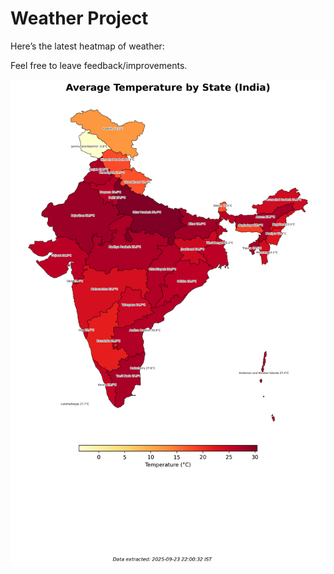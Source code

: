 # Weather Project

Here’s the latest heatmap of weather:

Feel free to leave feedback/improvements.

![India Heatmap](docs/assets/india_heatmap.png?v=D2CB2A)
